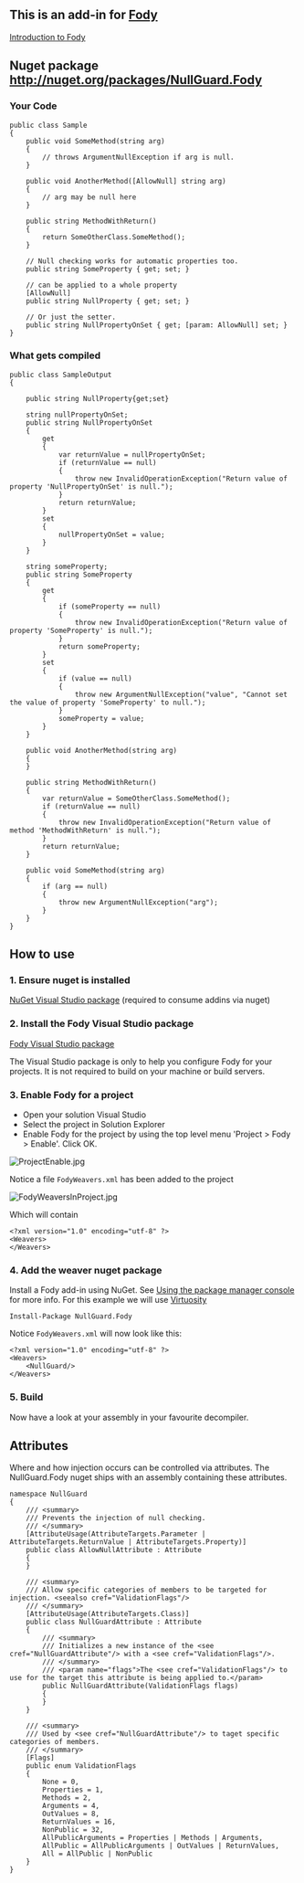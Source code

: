 ## This is an add-in for [Fody](https://github.com/SimonCropp/Fody/) 

[Introduction to Fody](http://github.com/SimonCropp/Fody/wiki/SampleUsage)

## Nuget package http://nuget.org/packages/NullGuard.Fody 

### Your Code


    public class Sample
    {
        public void SomeMethod(string arg)
        {
            // throws ArgumentNullException if arg is null.
        }

        public void AnotherMethod([AllowNull] string arg)
        {
            // arg may be null here
        }

        public string MethodWithReturn()
        {
            return SomeOtherClass.SomeMethod();
        }

        // Null checking works for automatic properties too.
        public string SomeProperty { get; set; }

        // can be applied to a whole property
        [AllowNull] 
        public string NullProperty { get; set; }

        // Or just the setter.
        public string NullPropertyOnSet { get; [param: AllowNull] set; }
    }

### What gets compiled 

    public class SampleOutput
    {

        public string NullProperty{get;set}
    
        string nullPropertyOnSet;
        public string NullPropertyOnSet
        {
            get
            {
                var returnValue = nullPropertyOnSet;
                if (returnValue == null)
                {
                    throw new InvalidOperationException("Return value of property 'NullPropertyOnSet' is null.");
                }
                return returnValue;
            }
            set
            {
                nullPropertyOnSet = value;
            }
        }
    
        string someProperty;
        public string SomeProperty
        {
            get
            {
                if (someProperty == null)
                {
                    throw new InvalidOperationException("Return value of property 'SomeProperty' is null.");
                }
                return someProperty;
            }
            set
            {
                if (value == null)
                {
                    throw new ArgumentNullException("value", "Cannot set the value of property 'SomeProperty' to null.");
                }
                someProperty = value;
            }
        }

        public void AnotherMethod(string arg)
        {
        }

        public string MethodWithReturn()
        {
            var returnValue = SomeOtherClass.SomeMethod();
            if (returnValue == null)
            {
                throw new InvalidOperationException("Return value of method 'MethodWithReturn' is null.");
            }
            return returnValue;
        }

        public void SomeMethod(string arg)
        {
            if (arg == null)
            {
                throw new ArgumentNullException("arg");
            }
        }
    }
	
## How to use

### 1. Ensure nuget is installed 

[NuGet Visual Studio package](http://visualstudiogallery.msdn.microsoft.com/27077b70-9dad-4c64-adcf-c7cf6bc9970c) (required to consume addins via nuget)

### 2. Install the Fody Visual Studio package 

[Fody Visual Studio package](http://visualstudiogallery.msdn.microsoft.com/074a2a26-d034-46f1-8fe1-0da97265eb7a) 

The Visual Studio package is only to help you configure Fody for your projects. It is not required to build on your machine or build servers.

### 3. Enable Fody for a project 

  * Open your solution Visual Studio
  * Select the project in Solution Explorer
  * Enable Fody for the project by using the top level menu 'Project > Fody > Enable'. Click OK. 
  
  ![ProjectEnable.jpg](https://github.com/SimonCropp/Fody/wiki/ProjectEnable.jpg)

Notice a file `FodyWeavers.xml` has been added to the project

  ![FodyWeaversInProject.jpg](https://github.com/SimonCropp/Fody/wiki/FodyWeaversInProject.jpg)

Which will contain

    <?xml version="1.0" encoding="utf-8" ?>
    <Weavers>
    </Weavers>

### 4. Add the weaver nuget package

Install a Fody add-in using NuGet. See [Using the package manager console](http://docs.nuget.org/docs/start-here/using-the-package-manager-console) for more info. For this example we will use [Virtuosity](https://github.com/SimonCropp/Virtuosity)

    Install-Package NullGuard.Fody

Notice `FodyWeavers.xml` will now look like this:

    <?xml version="1.0" encoding="utf-8" ?>
    <Weavers>
        <NullGuard/> 
    </Weavers>

### 5. Build

Now have a look at your assembly in your favourite decompiler. 

## Attributes

Where and how injection occurs can be controlled via attributes. The NullGuard.Fody nuget ships with an assembly containing these attributes.

	namespace NullGuard
	{
	    /// <summary>
	    /// Prevents the injection of null checking.
	    /// </summary>
	    [AttributeUsage(AttributeTargets.Parameter | AttributeTargets.ReturnValue | AttributeTargets.Property)]
	    public class AllowNullAttribute : Attribute
	    {
	    }
	    
	    /// <summary>
	    /// Allow specific categories of members to be targeted for injection. <seealso cref="ValidationFlags"/>
	    /// </summary>
	    [AttributeUsage(AttributeTargets.Class)]
	    public class NullGuardAttribute : Attribute
	    {
	        /// <summary>
	        /// Initializes a new instance of the <see cref="NullGuardAttribute"/> with a <see cref="ValidationFlags"/>.
	        /// </summary>
	        /// <param name="flags">The <see cref="ValidationFlags"/> to use for the target this attribute is being applied to.</param>
	        public NullGuardAttribute(ValidationFlags flags)
	        {
	        }
	    }
	    
	    /// <summary>
	    /// Used by <see cref="NullGuardAttribute"/> to taget specific categories of members.
	    /// </summary>
	    [Flags]
	    public enum ValidationFlags
	    {
	        None = 0,
	        Properties = 1,
	        Methods = 2,
	        Arguments = 4,
	        OutValues = 8,
	        ReturnValues = 16,
	        NonPublic = 32,
	        AllPublicArguments = Properties | Methods | Arguments,
	        AllPublic = AllPublicArguments | OutValues | ReturnValues,
	        All = AllPublic | NonPublic
	    }
	}
